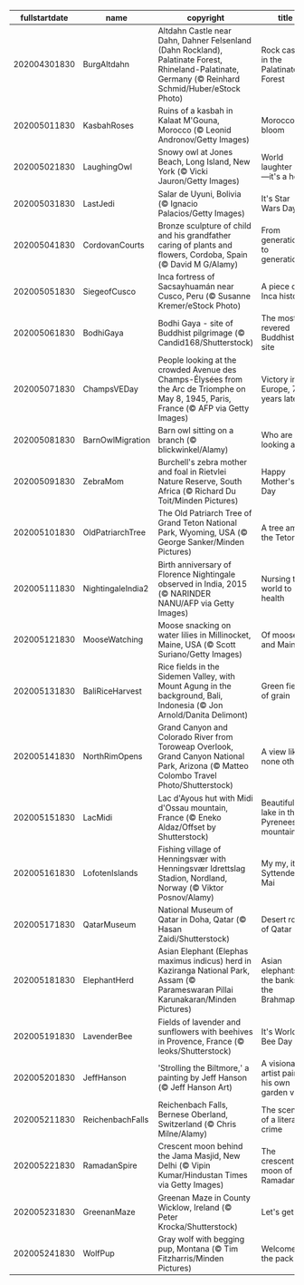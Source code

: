 |fullstartdate|name|copyright|title|image|
|--|--|--|--|--|
202004301830|BurgAltdahn|Altdahn Castle near Dahn, Dahner Felsenland (Dahn Rockland), Palatinate Forest, Rhineland-Palatinate, Germany (© Reinhard Schmid/Huber/eStock Photo)|Rock castle in the Palatinate Forest|![](/en-IN/2020/05/202004301830BurgAltdahn.jpg)|
202005011830|KasbahRoses|Ruins of a kasbah in Kalaat M'Gouna, Morocco (© Leonid Andronov/Getty Images)|Morocco in bloom|![](/en-IN/2020/05/202005011830KasbahRoses.jpg)|
202005021830|LaughingOwl|Snowy owl at Jones Beach, Long Island, New York (© Vicki Jauron/Getty Images)|World laughter day—it's a hoot|![](/en-IN/2020/05/202005021830LaughingOwl.jpg)|
202005031830|LastJedi|Salar de Uyuni, Bolivia (© Ignacio Palacios/Getty Images)|It's Star Wars Day|![](/en-IN/2020/05/202005031830LastJedi.jpg)|
202005041830|CordovanCourts|Bronze sculpture of child and his grandfather caring of plants and flowers, Cordoba, Spain (© David M G/Alamy)|From generation to generation|![](/en-IN/2020/05/202005041830CordovanCourts.jpg)|
202005051830|SiegeofCusco|Inca fortress of Sacsayhuamán near Cusco, Peru (© Susanne Kremer/eStock Photo)|A piece of Inca history|![](/en-IN/2020/05/202005051830SiegeofCusco.jpg)|
202005061830|BodhiGaya|Bodhi Gaya - site of Buddhist pilgrimage (© Candid168/Shutterstock)|The most revered Buddhist site|![](/en-IN/2020/05/202005061830BodhiGaya.jpg)|
202005071830|ChampsVEDay|People looking at the crowded Avenue des Champs-Élysées from the Arc de Triomphe on May 8, 1945, Paris, France (© AFP via Getty Images)|Victory in Europe, 75 years later|![](/en-IN/2020/05/202005071830ChampsVEDay.jpg)|
202005081830|BarnOwlMigration|Barn owl sitting on a branch (© blickwinkel/Alamy)|Who are you looking at?|![](/en-IN/2020/05/202005081830BarnOwlMigration.jpg)|
202005091830|ZebraMom|Burchell's zebra mother and foal in Rietvlei Nature Reserve, South Africa (© Richard Du Toit/Minden Pictures)|Happy Mother's Day|![](/en-IN/2020/05/202005091830ZebraMom.jpg)|
202005101830|OldPatriarchTree|The Old Patriarch Tree of Grand Teton National Park, Wyoming, USA (© George Sanker/Minden Pictures)|A tree amid the Tetons|![](/en-IN/2020/05/202005101830OldPatriarchTree.jpg)|
202005111830|NightingaleIndia2|Birth anniversary of  Florence Nightingale observed in India, 2015 (© NARINDER NANU/AFP via Getty Images)|Nursing the world to health|![](/en-IN/2020/05/202005111830NightingaleIndia2.jpg)|
202005121830|MooseWatching|Moose snacking on water lilies in Millinocket, Maine, USA (© Scott Suriano/Getty Images)|Of moose and Maine|![](/en-IN/2020/05/202005121830MooseWatching.jpg)|
202005131830|BaliRiceHarvest|Rice fields in the Sidemen Valley, with Mount Agung in the background, Bali, Indonesia (© Jon Arnold/Danita Delimont)|Green fields of grain|![](/en-IN/2020/05/202005131830BaliRiceHarvest.jpg)|
202005141830|NorthRimOpens|Grand Canyon and Colorado River from Toroweap Overlook, Grand Canyon National Park, Arizona (© Matteo Colombo Travel Photo/Shutterstock)|A view like none other|![](/en-IN/2020/05/202005141830NorthRimOpens.jpg)|
202005151830|LacMidi|Lac d'Ayous hut with Midi d'Ossau mountain, France (© Eneko Aldaz/Offset by Shutterstock)|Beautiful lake in the Pyrenees mountains|![](/en-IN/2020/05/202005151830LacMidi.jpg)|
202005161830|LofotenIslands|Fishing village of Henningsvær with Henningsvær Idrettslag Stadion, Nordland, Norway (© Viktor Posnov/Alamy)|My my, it's Syttende Mai|![](/en-IN/2020/05/202005161830LofotenIslands.jpg)|
202005171830|QatarMuseum|National Museum of Qatar in Doha, Qatar (© Hasan Zaidi/Shutterstock)|Desert rose of Qatar|![](/en-IN/2020/05/202005171830QatarMuseum.jpg)|
202005181830|ElephantHerd|Asian Elephant (Elephas maximus indicus) herd in Kaziranga National Park, Assam (© Parameswaran Pillai Karunakaran/Minden Pictures)|Asian elephants on the banks of the Brahmaputra|![](/en-IN/2020/05/202005181830ElephantHerd.jpg)|
202005191830|LavenderBee|Fields of lavender and sunflowers with beehives in Provence, France (© leoks/Shutterstock)|It's World Bee Day|![](/en-IN/2020/05/202005191830LavenderBee.jpg)|
202005201830|JeffHanson|'Strolling the Biltmore,' a painting by Jeff Hanson (© Jeff Hanson Art)|A visionary artist paints his own garden view|![](/en-IN/2020/05/202005201830JeffHanson.jpg)|
202005211830|ReichenbachFalls|Reichenbach Falls, Bernese Oberland, Switzerland (© Chris Milne/Alamy)|The scene of a literary crime|![](/en-IN/2020/05/202005211830ReichenbachFalls.jpg)|
202005221830|RamadanSpire|Crescent moon behind the Jama Masjid, New Delhi (© Vipin Kumar/Hindustan Times via Getty Images)|The crescent moon of Ramadan|![](/en-IN/2020/05/202005221830RamadanSpire.jpg)|
202005231830|GreenanMaze|Greenan Maze in County Wicklow, Ireland (© Peter Krocka/Shutterstock)|Let's get lost|![](/en-IN/2020/05/202005231830GreenanMaze.jpg)|
202005241830|WolfPup|Gray wolf with begging pup, Montana (© Tim Fitzharris/Minden Pictures)|Welcome to the pack|![](/en-IN/2020/05/202005241830WolfPup.jpg)|

